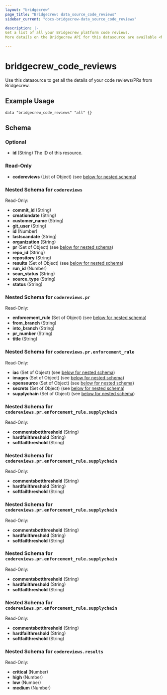 ```yaml
---
layout: "bridgecrew"
page_title: "Bridgecrew: data_source_code_reviews"
sidebar_current: "docs-bridgecrew-data_source_code_reviews"

description: |-
Get a list of all your Bridgecrew platform code reviews.
More details on the Bridgecrew API for this datasource are available <https://docs.bridgecrew.io/reference/getcodereviewdata>.

---
```


# bridgecrew_code_reviews

Use this datasource to get all the details of your code reviews/PRs from Bridgecrew.




## Example Usage
```hcl
data "bridgecrew_code_reviews" "all" {}
```
<!-- schema generated by tfplugindocs -->
## Schema

### Optional

- **id** (String) The ID of this resource.

### Read-Only

- **codereviews** (List of Object) (see [below for nested schema](#nestedatt--codereviews))

<a id="nestedatt--codereviews"></a>
### Nested Schema for `codereviews`

Read-Only:

- **commit_id** (String)
- **creationdate** (String)
- **customer_name** (String)
- **git_user** (String)
- **id** (Number)
- **lastscandate** (String)
- **organization** (String)
- **pr** (Set of Object) (see [below for nested schema](#nestedobjatt--codereviews--pr))
- **repo_id** (String)
- **repository** (String)
- **results** (Set of Object) (see [below for nested schema](#nestedobjatt--codereviews--results))
- **run_id** (Number)
- **scan_status** (String)
- **source_type** (String)
- **status** (String)

<a id="nestedobjatt--codereviews--pr"></a>
### Nested Schema for `codereviews.pr`

Read-Only:

- **enforcement_rule** (Set of Object) (see [below for nested schema](#nestedobjatt--codereviews--pr--enforcement_rule))
- **from_branch** (String)
- **into_branch** (String)
- **pr_number** (String)
- **title** (String)

<a id="nestedobjatt--codereviews--pr--enforcement_rule"></a>
### Nested Schema for `codereviews.pr.enforcement_rule`

Read-Only:

- **iac** (Set of Object) (see [below for nested schema](#nestedobjatt--codereviews--pr--enforcement_rule--iac))
- **images** (Set of Object) (see [below for nested schema](#nestedobjatt--codereviews--pr--enforcement_rule--images))
- **opensource** (Set of Object) (see [below for nested schema](#nestedobjatt--codereviews--pr--enforcement_rule--opensource))
- **secrets** (Set of Object) (see [below for nested schema](#nestedobjatt--codereviews--pr--enforcement_rule--secrets))
- **supplychain** (Set of Object) (see [below for nested schema](#nestedobjatt--codereviews--pr--enforcement_rule--supplychain))

<a id="nestedobjatt--codereviews--pr--enforcement_rule--iac"></a>
### Nested Schema for `codereviews.pr.enforcement_rule.supplychain`

Read-Only:

- **commentsbotthreshold** (String)
- **hardfailthreshold** (String)
- **softfailthreshold** (String)


<a id="nestedobjatt--codereviews--pr--enforcement_rule--images"></a>
### Nested Schema for `codereviews.pr.enforcement_rule.supplychain`

Read-Only:

- **commentsbotthreshold** (String)
- **hardfailthreshold** (String)
- **softfailthreshold** (String)


<a id="nestedobjatt--codereviews--pr--enforcement_rule--opensource"></a>
### Nested Schema for `codereviews.pr.enforcement_rule.supplychain`

Read-Only:

- **commentsbotthreshold** (String)
- **hardfailthreshold** (String)
- **softfailthreshold** (String)


<a id="nestedobjatt--codereviews--pr--enforcement_rule--secrets"></a>
### Nested Schema for `codereviews.pr.enforcement_rule.supplychain`

Read-Only:

- **commentsbotthreshold** (String)
- **hardfailthreshold** (String)
- **softfailthreshold** (String)


<a id="nestedobjatt--codereviews--pr--enforcement_rule--supplychain"></a>
### Nested Schema for `codereviews.pr.enforcement_rule.supplychain`

Read-Only:

- **commentsbotthreshold** (String)
- **hardfailthreshold** (String)
- **softfailthreshold** (String)




<a id="nestedobjatt--codereviews--results"></a>
### Nested Schema for `codereviews.results`

Read-Only:

- **critical** (Number)
- **high** (Number)
- **low** (Number)
- **medium** (Number)
